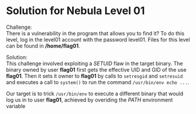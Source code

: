 # Solution for Nebula Level 01

Challenge: <br>
There is a vulnerability in the program that allows you to find it?
To do this level, log in the level01 account with the password level01.
Files for this level can be found in **/home/flag01**.


Solution: <br>
This challenge involved exploiting a _SETUID_ flaw in the target binary.
The binary owned by user **flag01** first gets the effective UID and GID of the use **flag01**. Then it sets it owner to **flag01** by calls to `setresgid` and `setresuid` and executes a call to `system()` to run the command `/usr/bin/env echo ...`.

Our target is to trick `/usr/bin/env` to execute a different binary that would log us in to user **flag01**, achieved by overiding the _PATH_ environment variable
